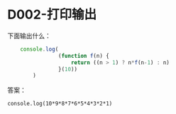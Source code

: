 # D002-打印输出

下面输出什么：

```js
	console.log(
				(function f(n) {
					return ((n > 1) ? n*f(n-1) : n)
				}(10))
		)
```

答案：



```
console.log(10*9*8*7*6*5*4*3*2*1)
```